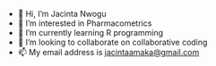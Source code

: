 - 👋 Hi, I’m Jacinta Nwogu
- 👀 I’m interested in Pharmacometrics
- 🌱 I’m currently learning R programming
- 💞️ I’m looking to collaborate on collaborative coding
- 📫 My email address is jacintaamaka@gmail.com

<!---
jnwogu/jnwogu is a ✨ special ✨ repository because its `README.md` (this file) appears on your GitHub profile.
You can click the Preview link to take a look at your changes.
--->
